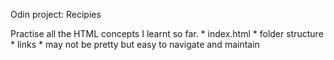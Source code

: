 Odin project: Recipies

Practise all the HTML concepts I learnt so far.
    * index.html
    * folder structure
    * links
    * may not be pretty but easy to navigate and maintain
     